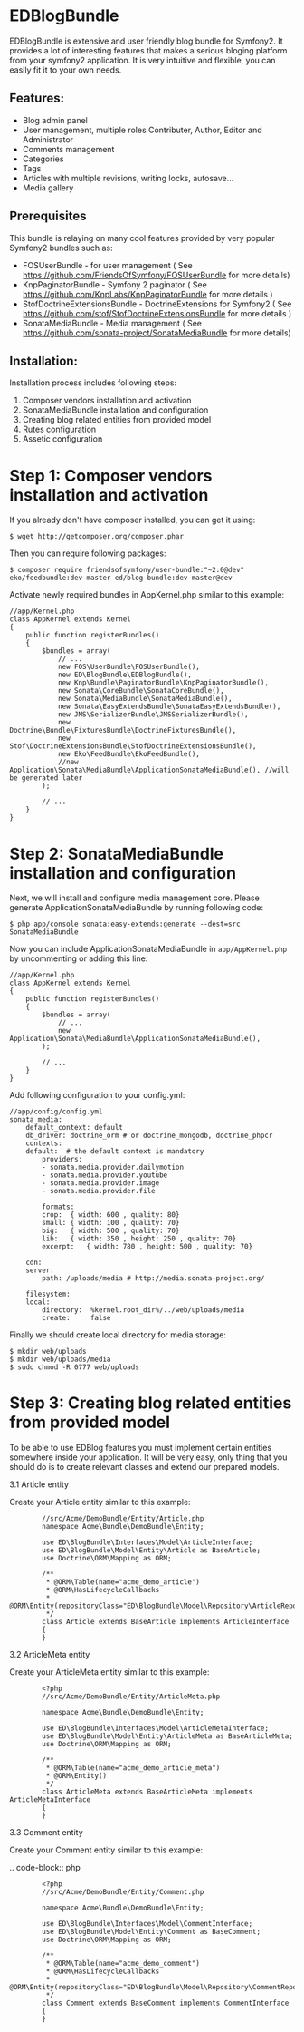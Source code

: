 EDBlogBundle
============

EDBlogBundle is extensive and user friendly blog bundle for Symfony2. It provides a lot of interesting features that makes a serious bloging platform from your symfony2 application. It is very intuitive and flexible, you can easily fit it to your own needs.

Features:
---------

* Blog admin panel
* User management, multiple roles Contributer, Author, Editor and Administrator
* Comments management
* Categories
* Tags
* Articles with multiple revisions, writing locks, autosave...
* Media gallery

Prerequisites
-------------

This bundle is relaying on many cool features provided by very popular Symfony2 bundles such as:
 * FOSUserBundle - for user management ( See https://github.com/FriendsOfSymfony/FOSUserBundle for more details)
 * KnpPaginatorBundle - Symfony 2 paginator ( See https://github.com/KnpLabs/KnpPaginatorBundle for more details )
 * StofDoctrineExtensionsBundle - DoctrineExtensions for Symfony2 ( See https://github.com/stof/StofDoctrineExtensionsBundle for more details )
 * SonataMediaBundle - Media management ( See https://github.com/sonata-project/SonataMediaBundle for more details)

Installation:
-------------

Installation process includes following steps:
 1. Composer vendors installation and activation
 2. SonataMediaBundle installation and configuration
 3. Creating blog related entities from provided model
 4. Rutes configuration
 5. Assetic configuration
 
Step 1: Composer vendors installation and activation
====================================================
If you already don't have composer installed, you can get it using:

    $ wget http://getcomposer.org/composer.phar

Then you can require following packages:
     
    $ composer require friendsofsymfony/user-bundle:"~2.0@dev" eko/feedbundle:dev-master ed/blog-bundle:dev-master@dev

Activate newly required bundles in AppKernel.php similar to this example:

    //app/Kernel.php
    class AppKernel extends Kernel
    {
        public function registerBundles()
        {
            $bundles = array(
                // ...
                new FOS\UserBundle\FOSUserBundle(),	
                new ED\BlogBundle\EDBlogBundle(),
                new Knp\Bundle\PaginatorBundle\KnpPaginatorBundle(),
                new Sonata\CoreBundle\SonataCoreBundle(),
                new Sonata\MediaBundle\SonataMediaBundle(),
                new Sonata\EasyExtendsBundle\SonataEasyExtendsBundle(),
                new JMS\SerializerBundle\JMSSerializerBundle(),
                new Doctrine\Bundle\FixturesBundle\DoctrineFixturesBundle(),
                new Stof\DoctrineExtensionsBundle\StofDoctrineExtensionsBundle(),
                new Eko\FeedBundle\EkoFeedBundle(),
                //new Application\Sonata\MediaBundle\ApplicationSonataMediaBundle(), //will be generated later	
            );

            // ...
        }
    }
    
Step 2: SonataMediaBundle installation and configuration
========================================================

Next, we will install and configure media management core. Please generate ApplicationSonataMediaBundle by running following code:
    
    $ php app/console sonata:easy-extends:generate --dest=src SonataMediaBundle
    
Now you can include ApplicationSonataMediaBundle in ``app/AppKernel.php`` by uncommenting or adding this line:

    //app/Kernel.php
    class AppKernel extends Kernel
    {
        public function registerBundles()
        {
            $bundles = array(
                // ...
		        new Application\Sonata\MediaBundle\ApplicationSonataMediaBundle(),	
		    );
            
            // ...
        }
    }
    
Add following configuration to your config.yml:

    //app/config/config.yml
    sonata_media:
        default_context: default
        db_driver: doctrine_orm # or doctrine_mongodb, doctrine_phpcr
        contexts:
        default:  # the default context is mandatory
            providers:
            - sonata.media.provider.dailymotion
            - sonata.media.provider.youtube
            - sonata.media.provider.image
            - sonata.media.provider.file

            formats:
            crop:  { width: 600 , quality: 80}
            small: { width: 100 , quality: 70}
            big:   { width: 500 , quality: 70}
            lib:   { width: 350 , height: 250 , quality: 70}
            excerpt:   { width: 780 , height: 500 , quality: 70}

        cdn:
        server:
            path: /uploads/media # http://media.sonata-project.org/

        filesystem:
        local:
            directory:  %kernel.root_dir%/../web/uploads/media
            create:     false
            
Finally we should create local directory for media storage:

    $ mkdir web/uploads
    $ mkdir web/uploads/media
    $ sudo chmod -R 0777 web/uploads
    
Step 3: Creating blog related entities from provided model
==========================================================

To be able to use EDBlog features you must implement certain entities somewhere inside your application. It will be very easy, only thing that you should do is to create relevant classes and extend our prepared models.

3.1 Article entity

Create your Article entity similar to this example:
     
            //src/Acme/DemoBundle/Entity/Article.php
            namespace Acme\Bundle\DemoBundle\Entity; 
            
            use ED\BlogBundle\Interfaces\Model\ArticleInterface;
            use ED\BlogBundle\Model\Entity\Article as BaseArticle;
            use Doctrine\ORM\Mapping as ORM;
        
            /**
             * @ORM\Table(name="acme_demo_article")
             * @ORM\HasLifecycleCallbacks
             * @ORM\Entity(repositoryClass="ED\BlogBundle\Model\Repository\ArticleRepository")
             */
            class Article extends BaseArticle implements ArticleInterface
            {
            }
        
3.2 ArticleMeta entity

Create your ArticleMeta entity similar to this example:
            
            <?php        
            //src/Acme/DemoBundle/Entity/ArticleMeta.php
            
            namespace Acme\Bundle\DemoBundle\Entity; 
            
            use ED\BlogBundle\Interfaces\Model\ArticleMetaInterface;
            use ED\BlogBundle\Model\Entity\ArticleMeta as BaseArticleMeta;
            use Doctrine\ORM\Mapping as ORM;
    
            /**
             * @ORM\Table(name="acme_demo_article_meta")
             * @ORM\Entity()
             */
            class ArticleMeta extends BaseArticleMeta implements ArticleMetaInterface
            {
            }
            
3.3 Comment entity

Create your Comment entity similar to this example:

.. code-block:: php

            <?php
            //src/Acme/DemoBundle/Entity/Comment.php
            
            namespace Acme\Bundle\DemoBundle\Entity; 
            
            use ED\BlogBundle\Interfaces\Model\CommentInterface;
            use ED\BlogBundle\Model\Entity\Comment as BaseComment;
            use Doctrine\ORM\Mapping as ORM;

            /**
             * @ORM\Table(name="acme_demo_comment")
             * @ORM\HasLifecycleCallbacks
             * @ORM\Entity(repositoryClass="ED\BlogBundle\Model\Repository\CommentRepository")
             */
            class Comment extends BaseComment implements CommentInterface
            {
            }            
